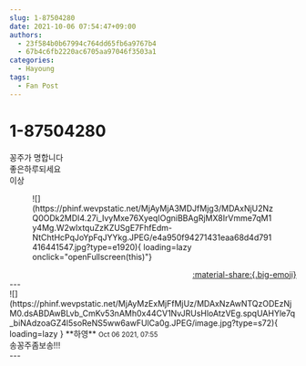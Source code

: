 ```yaml
---
slug: 1-87504280
date: 2021-10-06 07:54:47+09:00
authors:
  - 23f584b0b67994c764dd65fb6a9767b4
  - 67b4c6fb2220ac6705aa97046f3503a1
categories:
  - Hayoung
tags:
  - Fan Post
---
```


# 1-87504280

<div class="post-container" markdown="1">
<div class="content-container md-sidebar__scrollwrap" markdown="1">

꽁주가 명합니다<br>좋은하루되세요<br>이상
<figure markdown="1">
![](https://phinf.wevpstatic.net/MjAyMjA3MDJfMjg3/MDAxNjU2NzQ0ODk2MDI4.27i_IvyMxe76XyeqIOgniBBAgRjMX8IrVmme7qM1y4Mg.W2wIxtquZzKZUSgE7FhfEdm-NtChtHcPqJoYpFqJYYkg.JPEG/e4a950f94271431eaa68d4d791416441547.jpg?type=e1920){ loading=lazy onclick="openFullscreen(this)"}
</figure>


</div>
</div>

<div style="text-align: right;" markdown="1">
<a href="https://weverse.io/fromis9/fanpost/1-87504280" style="text-align: right;">:material-share:{.big-emoji}</a>
</div>
---

<div class="comments-container md-sidebar__scrollwrap" markdown="1">
<div class="comment" markdown="1">
<div class='id-container' markdown="1">
![](https://phinf.wevpstatic.net/MjAyMzExMjFfMjUz/MDAxNzAwNTQzODEzNjM0.dsABDAwBLvb_CmKv53nAMh0x44CV1NvJRUsHloAtzVEg.spqUAHYle7q_biNAdzoaGZ4l5soReNS5ww6awFUlCa0g.JPEG/image.jpg?type=s72){ loading=lazy }
**<span class="artist">하영</span>** <small>Oct 06 2021, 07:55</small><br>
</div>
<div class='comment-body' markdown="1">
송꽁주좀보송!!!
</div>
</div>
</div>
---
